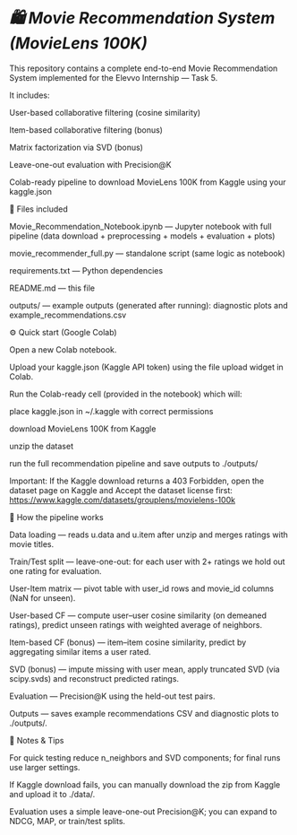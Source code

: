 # ***🛍️ Movie Recommendation System (MovieLens 100K)***


This repository contains a complete end-to-end Movie Recommendation System implemented for the Elevvo Internship — Task 5.

It includes:

User-based collaborative filtering (cosine similarity)

Item-based collaborative filtering (bonus)

Matrix factorization via SVD (bonus)

Leave-one-out evaluation with Precision@K

Colab-ready pipeline to download MovieLens 100K from Kaggle using your kaggle.json

🔗 Files included

Movie_Recommendation_Notebook.ipynb — Jupyter notebook with full pipeline (data download + preprocessing + models + evaluation + plots)

movie_recommender_full.py — standalone script (same logic as notebook)

requirements.txt — Python dependencies

README.md — this file

outputs/ — example outputs (generated after running): diagnostic plots and example_recommendations.csv

⚙️ Quick start (Google Colab)

Open a new Colab notebook.

Upload your kaggle.json (Kaggle API token) using the file upload widget in Colab.

Run the Colab-ready cell (provided in the notebook) which will:

place kaggle.json in ~/.kaggle with correct permissions

download MovieLens 100K from Kaggle

unzip the dataset

run the full recommendation pipeline and save outputs to ./outputs/

Important: If the Kaggle download returns a 403 Forbidden, open the dataset page on Kaggle and Accept the dataset license first:
https://www.kaggle.com/datasets/grouplens/movielens-100k

🧩 How the pipeline works

Data loading — reads u.data and u.item after unzip and merges ratings with movie titles.

Train/Test split — leave-one-out: for each user with 2+ ratings we hold out one rating for evaluation.

User-Item matrix — pivot table with user_id rows and movie_id columns (NaN for unseen).

User-based CF — compute user–user cosine similarity (on demeaned ratings), predict unseen ratings with weighted average of neighbors.

Item-based CF (bonus) — item–item cosine similarity, predict by aggregating similar items a user rated.

SVD (bonus) — impute missing with user mean, apply truncated SVD (via scipy.svds) and reconstruct predicted ratings.

Evaluation — Precision@K using the held-out test pairs.

Outputs — saves example recommendations CSV and diagnostic plots to ./outputs/.


📌 Notes & Tips

For quick testing reduce n_neighbors and SVD components; for final runs use larger settings.

If Kaggle download fails, you can manually download the zip from Kaggle and upload it to ./data/.

Evaluation uses a simple leave-one-out Precision@K; you can expand to NDCG, MAP, or train/test splits.

